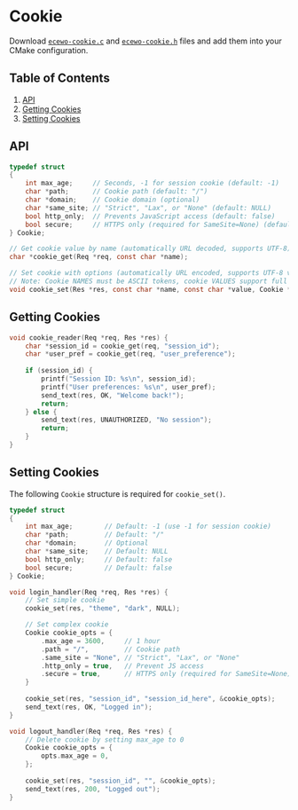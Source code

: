 # Cookie

Download [`ecewo-cookie.c`](https://github.com/savashn/ecewo-packages/blob/main/cookie/ecewo-cookie.c) and [`ecewo-cookie.h`](https://github.com/savashn/ecewo-packages/blob/main/cookie/ecewo-cookie.h) files and add them into your CMake configuration.

## Table of Contents

1. [API](#api)
2. [Getting Cookies](#getting-cookies)
3. [Setting Cookies](#setting-cookies)

## API

```c
typedef struct
{
    int max_age;     // Seconds, -1 for session cookie (default: -1)
    char *path;      // Cookie path (default: "/")
    char *domain;    // Cookie domain (optional)
    char *same_site; // "Strict", "Lax", or "None" (default: NULL)
    bool http_only;  // Prevents JavaScript access (default: false)
    bool secure;     // HTTPS only (required for SameSite=None) (default: false)
} Cookie;

// Get cookie value by name (automatically URL decoded, supports UTF-8)
char *cookie_get(Req *req, const char *name);

// Set cookie with options (automatically URL encoded, supports UTF-8 values)
// Note: Cookie NAMES must be ASCII tokens, cookie VALUES support full UTF-8
void cookie_set(Res *res, const char *name, const char *value, Cookie *options);
```

## Getting Cookies

```c
void cookie_reader(Req *req, Res *res) {
    char *session_id = cookie_get(req, "session_id");
    char *user_pref = cookie_get(req, "user_preference");
    
    if (session_id) {
        printf("Session ID: %s\n", session_id);
        printf("User preferences: %s\n", user_pref);
        send_text(res, OK, "Welcome back!");
        return;
    } else {
        send_text(res, UNAUTHORIZED, "No session");
        return;
    }
}
```

## Setting Cookies

The following `Cookie` structure is required for `cookie_set()`.

```c
typedef struct
{
    int max_age;        // Default: -1 (use -1 for session cookie)
    char *path;         // Default: "/"
    char *domain;       // Optional
    char *same_site;    // Default: NULL
    bool http_only;     // Default: false
    bool secure;        // Default: false
} Cookie;
```

```c
void login_handler(Req *req, Res *res) {
    // Set simple cookie
    cookie_set(res, "theme", "dark", NULL);

    // Set complex cookie
    Cookie cookie_opts = {
        .max_age = 3600,     // 1 hour
        .path = "/",         // Cookie path
        .same_site = "None", // "Strict", "Lax", or "None"
        .http_only = true,   // Prevent JS access
        .secure = true,      // HTTPS only (required for SameSite=None)
    }
    
    cookie_set(res, "session_id", "session_id_here", &cookie_opts);
    send_text(res, OK, "Logged in");
}

void logout_handler(Req *req, Res *res) {
    // Delete cookie by setting max_age to 0
    Cookie cookie_opts = {
        opts.max_age = 0,
    };
    
    cookie_set(res, "session_id", "", &cookie_opts);
    send_text(res, 200, "Logged out");
}
```
